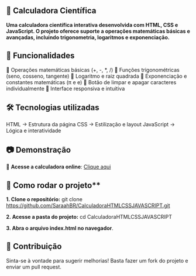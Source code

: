 ## 📌 Calculadora Científica
**Uma calculadora científica interativa desenvolvida com HTML, CSS e JavaScript. O projeto oferece suporte a operações matemáticas básicas e avançadas, incluindo trigonometria, logaritmos e exponenciação.**


## 🚀 Funcionalidades
📌 Operações matemáticas básicas (+, -, *, /)
📌 Funções trigonométricas (seno, cosseno, tangente)
📌 Logaritmo e raiz quadrada
📌 Exponenciação e constantes matemáticas (π e e)
📌 Botão de limpar e apagar caracteres individualmente
📌 Interface responsiva e intuitiva

## 🛠 Tecnologias utilizadas
HTML → Estrutura da página
CSS → Estilização e layout
JavaScript → Lógica e interatividade

## 📷 Demonstração  
🔗 **Acesse a calculadora online**: [Clique aqui](https://saraahbr.github.io/CalculadoraHTMLCSSJAVASCRIPT/)


## 📂 Como rodar o projeto**
**1. Clone o repositório:**
git clone https://github.com/SaraahBR/CalculadoraHTMLCSSJAVASCRIPT.git

**2. Acesse a pasta do projeto:**
cd CalculadoraHTMLCSSJAVASCRIPT

**3. Abra o arquivo index.html no navegador**.

## 🤝 Contribuição
Sinta-se à vontade para sugerir melhorias! Basta fazer um fork do projeto e enviar um pull request.
